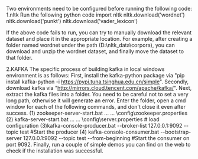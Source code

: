 Two environments need to be configured before running the following code:
1.nltk
Run the following python code
import nltk
nltk.download('wordnet')
nltk.download('punkt')
nltk.download('vader_lexicon')

If the above code fails to run, you can try to manually download the relevant dataset and place it in the appropriate location.
For example, after creating a folder named wordnet under the path (D:\nltk_data\corpora), you can download and unzip the wordnet dataset, and finally move the dataset to that folder.

2.KAFKA
The specific process of building kafka in local windows environment is as follows:
First, install the kafka-python package via "pip install kafka-python -i https://pypi.tuna.tsinghua.edu.cn/simple".
Secondly, download kafka via "http://mirrors.cloud.tencent.com/apache/kafka/".
Next, extract the kafka files into a folder. You need to be careful not to set a very long path, otherwise it will generate an error. Enter the folder, open a cmd window for each of the following commands, and don't close it even after success.
 (1) zookeeper-server-start.bat ... \... \config\zookeeper.properties
 (2) kafka-server-start.bat ... \... \config\server.properties # load configuration
 (3)kafka-console-producer.bat --broker-list 127.0.0.1:9092 --topic test #Start the producer
 (4) kafka-console-consumer.bat --bootstrap-server 127.0.0.1:9092 --topic test --from-beginning #Start the consumer on port 9092.
Finally, run a couple of simple demos you can find on the web to check if the installation was successful.
